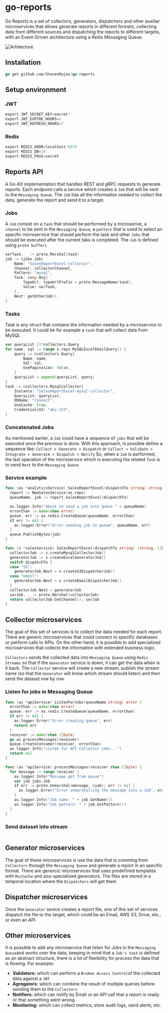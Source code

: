 

# go-reports

Go Reports is a set of collectors, generators, dispatchers and other auxiliar microservices that allows generate reports in different formats, collecting data from different sources and dispatching the reports to different targets, with an Event-Driven architecture using a Redis Messaging Queue.

![Arhitecture](https://github.com/StevenRojas/go-reporting/blob/main/go-reports.png)

## Installation
```go
go get github.com/StevenRojas/go-reports
```

## Setup environment
### JWT
```go
export JWT_SECRET_KEY=secret!
export JWT_EXPIRE_HOURS=2
export JWT_REFRESH_HOURS=7
```
### Redis
```go
export REDIS_ADDR=localhost:6379
export REDIS_DB=10
export REDIS_PASS=secret
```

## Reports API
A Go-Kit implementation that handles REST and gRPC requests to generate reports. Each endpoint calls a service which creates a `Job` that will be sent to the `Messaging Queue`. The `Job` has all the information needed to collect the data, generate the report and send it to a target. 

### Jobs
A `Job` consist on a `task` that should be performed by a microserive, a `channel` to be sent in the `Messaging Queue`, a `pattern` that is used to select an specific microservice that should perform the task and other `Jobs` that should be executed after the current taks is completed. The `Job` is defined using `proto buffers`
```go
serTask, _ := proto.Marshal(task)
job := &jobs.Job{
	Name: "SalesReportExcel-collector",
	Channel: collectorChannel,
	Pattern: "mysql",
	Task: &any.Any{
		TypeUrl: typeUrlPrefix + proto.MessageName(task),
		Value: serTask,
	},
	Next: getOtherJob(),
}
```
### Tasks
Task is any struct that contains the information needed by a microservice to be executed. It could be for example a `task` that will collect data from MySQL
```go
var queryList []*collectors.Query
for name, sql := range s.repo.MySQLExcelEmailQuery() {
	query := &collectors.Query{
		Name: name,
		Sql: sql,
		UsePagination: false,
	}
	queryList = append(queryList, query)
}
task := &collectors.MysqlCollector{
	Instance: "SalesReportExcel-mysql-collector",
	QueryList: queryList,
	DbName: "connect",
	UseCache: true,
	CredentialsId: "abc-123",
}
```
### Concatenated Jobs
As mentioned earlier, a `Job` could have a sequence of `jobs` that will be executed once the previous is done. With this approach, is possible define a sequence like:
`Collect > Generate > Dispatch` 
or
 `Collect > Validate > Integrate > Generate > Dispatch > Notify`
 So, when a `Job` is performed, the last operation of the microservice which is executing the related `Task` is to send `Next` to the `Messaging Queue`

### Service example
```go
func (as *analyticsService) SalesReportExcel(dispatchTo string) string {
  report := NewSalesService(as.repo)
  queueName, job := report.SalesReportExcel(dispatchTo)

  as.logger.Info("About to send a job into queue " + queueName)
  errorChan := make(chan error)
  queue, err := as.redis.CreateQueue(queueName, errorChan)
  if err != nil {
    as.logger.Error("Error sending job to queue", queueName, err)
  }
  queue.PublishBytes(job)
}

func (s *salesService) SalesReportExcel(dispatchTo string) (string, []byte) {
  collectorJob := s.createMysqlCollectorJob()
  generatorJob := s.createExcelGeneratorJob()
  switch dispatchTo {
  case "S3":
    generatorJob.Next = s.createS3DispatcherJob()
  case "email":
    generatorJob.Next = s.createEmailDispatcherJob()
  }
  collectorJob.Next = generatorJob
  serJob, _ := proto.Marshal(collectorJob)
  return collectorJob.GetChannel(), serJob
}
```

## Collector microservices
The goal of this set of services is to collect the data needed for each report. There are generic microservices that could connect to specific databases or perform calls to APIs. On the other hand, it is possible to add specialized microservices that collects the information with extended business logic.

`Collectors` sends the collected data into `Messaging Queue` using `Redis Streams` so that if the `Generator` service is down, it can get the data when is it back. The `Collector` service will create a new stream, publish the stream name (so that the `Generator` will know which stream should listen) and then send the dataset row by row.

### Listen for jobs in Messaging Queue
```go
func (as *apiService) ListenForJobs(queueName string) error {
  errorChan := make(chan error)
  queue, err := as.redis.CreateQueue(queueName, errorChan)
  if err != nil {
    as.logger.Error("Error creating queue", err)
    return err
  }
  receiver := make(chan []byte)
  go as.processMessages(receiver)
  queue.CreateConsumer(receiver, errorChan)
  as.logger.Info("Listen for API Collector jobs...")
  return nil
}

func (as *apiService) processMessages(receiver chan []byte) {
  for message := range receiver {
    as.logger.Info("Message get from queue")
    var job jobs.Job
    if err := proto.Unmarshal(message, &job); err != nil {
      as.logger.Error("Error unmarshalling the message into a Job", err)
    }
    as.logger.Info("Job name: " + job.GetName())
    as.logger.Info("Job pattern: " + job.GetPattern())
  }
}
```

### Send dataset into stream
```go
```

## Generator microservices
The goal of these microservices is use the data that is comming from  `Collectors` through the `Messaging Queue` and generate a report in an specific format. There are genercic microservices that uses predefined templates with `Mustache` and also specialized generators. The files are stored in a temporal location where the `Dispatchers` will get them 

## Dispatcher microservices
Once the `Generator` sevice creates a report file, one of this set of services dispatch the file to the target, which could be an Email, AWS S3, Drive, etc., or even an API.

## Other microservices
It is possible to add any microservice that listen for Jobs in the `Messaging Queue`and works over the data, keeping in mind that a `Job's task` is defined as an abstract structure, there is a lot of flexibility for process the data that is flowing. For example:

 - **Validators:** which can perform a `Broken Access Control`of the collected data against a `JWT`
 - **Agregators:** which can combine the result of multiple queries before sending them to the `Collectors`
 - **Notifiers:** which can notify by Email or an API call that a report is ready or that something went wrong
 - **Monitoring:** which can collect metrics, store audit logs, send alerts, etc.